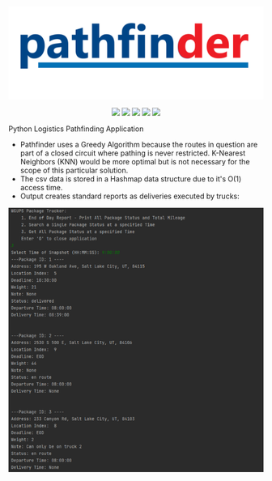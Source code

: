 <p align="center">
  <img src="logo.png">
</p>

<p align="center">
  <img src="https://img.shields.io/github/license/nuiben/pathfinder?style=for-the-badge">
  <img src="https://img.shields.io/github/stars/nuiben/pathfinder?style=for-the-badge">
  <img src="https://img.shields.io/github/issues/nuiben/pathfinder?color=blueviolet&style=for-the-badge">
  <img src="https://img.shields.io/github/forks/nuiben/pathfinder?color=teal&style=for-the-badge">
  <img src="https://img.shields.io/github/issues-pr/nuiben/pathfinder?color=tomato&style=for-the-badge">
</p>


Python Logistics Pathfinding Application

- Pathfinder uses a Greedy Algorithm because the routes in question are part of a closed circuit where pathing is never restricted. K-Nearest Neighbors (KNN) would be more optimal but is not necessary for the scope of this particular solution.
- The csv data is stored in a Hashmap data structure due to it's O(1) access time.
- Output creates standard reports as deliveries executed by trucks:

![](figure_1.png)
